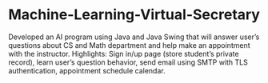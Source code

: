 # Machine-Learning-Virtual-Secretary
Developed an AI program using Java and Java Swing that will answer user’s questions about CS and Math department and help make an appointment with the instructor.
Highlights: Sign in/up page (store student’s private record), learn user’s question behavior, send email using SMTP with TLS authentication, appointment schedule calendar.
